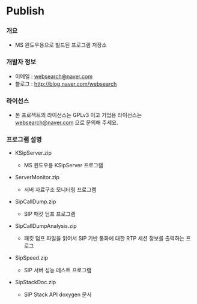 ﻿# Publish

### 개요

* MS 윈도우용으로 빌드된 프로그램 저장소

### 개발자 정보

* 이메일 : websearch@naver.com
* 블로그 : http://blog.naver.com/websearch

### 라이선스

* 본 프로젝트의 라이선스는 GPLv3 이고 기업용 라이선스는 websearch@naver.com 으로 문의해 주세요.

### 프로그램 설명

* KSipServer.zip
  * MS 윈도우용 KSipServer 프로그램

* ServerMonitor.zip
  * 서버 자료구조 모니터링 프로그램

* SipCallDump.zip
  * SIP 패킷 덤프 프로그램

* SipCallDumpAnalysis.zip
  * 패킷 덤프 파일을 읽어서 SIP 기반 통화에 대한 RTP 세션 정보를 출력하는 프로그

* SipSpeed.zip
  * SIP 서버 성능 테스트 프로그램

* SipStackDoc.zip
  * SIP Stack API doxygen 문서
